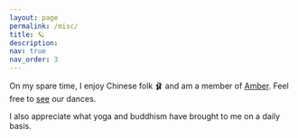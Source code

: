 ```yaml
---
layout: page
permalink: /misc/
title: 🪐
description:
nav: true
nav_order: 3
---
```


On my spare time, I enjoy Chinese folk 🩰 and am a member of [Amber](https://www.cornellamberdance.com). Feel free to [see](https://space.bilibili.com/3493077077461127?spm_id_from=333.337.search-card.all.click) our dances.

I also appreciate what yoga and buddhism have brought to me on a daily basis.  
